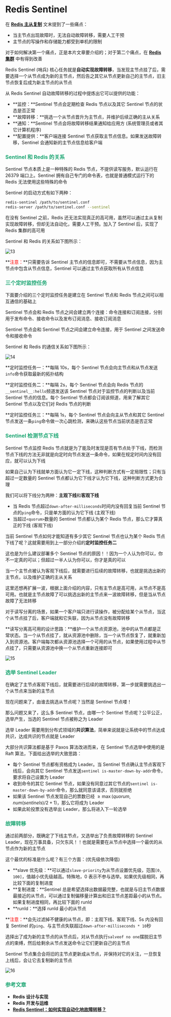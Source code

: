 # Redis Sentinel

在 **[Redis 主从复制](./Redis主从复制.html#主从复制的痛点)** 文末提到了一些痛点：

- 当主节点出现故障时，无法自动故障转移，需要人工干预
- 主节点的写操作和存储能力都受到单机的限制

对于如何解决第一个痛点，正是本片文章要介绍的；对于第二个痛点，在 **[Redis 集群](./Redis-Cluster.html)** 中有得到改善

Redis Sentinel (哨兵) 核心任务就是**自动实现故障转移**，当发现主节点挂了后，需要选择一个从节点成为新的主节点，然后告之其它从节点更新自己的主节点，旧主节点恢复后成为新主节点的从节点

从 Redis Sentinel 自动故障转移的过程中提炼出它可以提供的功能：

- **监控：**Sentinel 节点会定期检查 Redis 节点以及其它 Sentinel 节点的状态是否正常
- **故障转移：**挑选一个从节点晋升为主节点，并维护后续正确的主从关系
- **通知：**Sentinel 节点会将故障转移结果通知给应用方 (系统管理员或者其它计算机程序)
- **配置提供：**客户端连接 Sentinel 节点获取主节点信息。如果发送故障转移，Sentinel 会通知新的主节点信息给客户端

### <font color='#1FA774'>Sentinel 和 Redis 的关系</font>

Sentinel 节点本质上是一种特殊的 Redis 节点，不提供读写服务，默认运行在 26379 端口上。Sentinel 拥有自己专门的命令表，也就是普通模式运行下的 Redis 无法使用这些特殊的命令

Sentinel 的启动方式有如下两种：

```bash
redis-sentinel /path/to/sentinel.conf
redis-server /path/to/sentinel.conf --sentinel
```

在没有 Sentinel 之前，Redis 还无法实现真正的高可用，虽然可以通过主从复制实现故障转移，但却无法自动化，需要人工干预。加入了 Sentinel 后，实现了 Redis 集群的高可用

Sentinel 和 Redis 的关系如下图所示：

![13](https://cdn.jsdelivr.net/gh/LFool/new-image-hosting@master/20230420/0321411681932101n0qL2L13.svg)

**<font color='red'>注意：</font>**只需要告诉 Sentinel 主节点的信息即可，不需要从节点信息，因为主节点中包含从节点信息，Sentinel 可以通过主节点获取所有从节点信息

### <font color='#1FA774'>三个定时监控任务</font>

下面要介绍的三个定时监控任务是建立在 Sentinel 节点和 Redis 节点之间可以相互通信的基础上

Sentinel 节点会和 Redis 节点之间会建立两个连接：命令连接和订阅连接，分别用于发布命令、接收命令以及发布订阅消息、接收订阅消息

Sentinel 节点会和 Sentinel 节点之间会建立命令连接，用于 Sentinel 之间发送命令和接收命令

Sentinel 和 Redis 的通信关系如下图所示：

![14](https://cdn.jsdelivr.net/gh/LFool/new-image-hosting@master/20230420/0115311681924531vMftwb14.svg)

**定时监控任务一：**每隔 10s，每个 Sentinel 节点会向主节点和从节点发送`info`命令获取最新的拓扑结构

**定时监控任务二：**每隔 2s，每个 Sentinel 节点会向 Redis 节点的`__sentinel__:hello`频道发送该 Sentinel 节点对于监控节点的判断以及当前 Sentinel 节点的信息。每个 Sentinel 节点都会订阅该频道，用来了解其它 Sentinel 节点以及它们对 Redis 节点的判断

**定时监控任务三：**每隔 1s，每个 Sentinel 节点会向主从节点和其它 Sentinel 节点发送一条`ping`命令做一次心跳检测，来确认这些节点当前状态是否正常

### <font color='#1FA774'>Sentinel 检测节点下线</font>

Sentinel 节点监控 Redis 节点就是为了能及时发现是否有节点处于下线，而检测节点下线的方法无非就是向定时向节点发送一条命令，如果在规定时间内没有回应，就可以认为下线

如果自己认为下线就单方面认为它一定下线，这种判断方式有一定局限性；只有当超过一定数量的 Sentinel 节点都认为它下线才认为它下线，这种判断方式更为合理

我们可以将下线分为两种：**主观下线**和**客观下线**

- 当 Redis 节点超过`down-after-milliseconds`时间内没有回复当前 Sentinel 节点的`ping`命令，只是单方面的认为它下线 (主观下线)
- 当超过`<quorum>`数量的 Sentinel 节点都认为某个 Redis 节点，那么它才算真正的下线 (客观下线)

当前 Sentinel 节点如何才能知道有多少其它 Sentinel 节点也认为某个 Redis 节点下线了呢？这就需要用到上一部分介绍的**定时监控任务二**

这也是为什么建议部署多个 Sentinel 节点的原因！！因为一个人认为你可以，你不一定真的可以；但超过一半人认为你可以，你才是真的可以

当一个主节点被认为客观下线后，就需要进行后续的故障转移，也就是挑选出新的主节点，以及维护正确的主从关系

这里还想再扩展一波，根据上面介绍的内容，只有主节点是高可用，从节点不是高可用。也就是主节点故障了可以挑选出新的主节点来一波故障转移，但是当从节点故障了无法转移

对于读写分离的场景，如果一个客户端只进行读操作，被分配给某个从节点，当这个从节点挂了后，客户端就和它失联，因为从节点没有故障转移

**读写分离高可用的设计思路：**维护一个从节点资源池，池中的从节点都是正常状态。当一个从节点挂了，就从资源池中删除，当一个从节点恢复了，就重新加入到资源池。客户端每次都从资源池选择一个可用的从节点，如果使用过程中从节点挂了，只需要从资源池中换一个从节点重新连接即可

![15](https://cdn.jsdelivr.net/gh/LFool/new-image-hosting@master/20230420/0217151681928235QMQcNm15.svg)

### <font color='#1FA774'>选举 Sentinel Leader</font>

在确定了主节点客观下线后，就需要进行后续的故障转移，第一步就需要挑选出一个从节点来当新的主节点

现在问题来了，由谁去挑选从节点呢？当然是 Sentinel 节点喽！

那么问题又来了，这么多 Sentinel 节点，由哪一个 Sentinel 节点呢？公平公正，选举产生，当选的 Sentinel 节点被称之为 Leader

选举 Leader 需要用到分布式领域的**共识算法**，简单来说就是让系统中的节点达成共识，达成共识的节点就是 Leader

大部分共识算法都是基于 Paxos 算法改进而来，在 Sentinel 节点选举中使用的是 Raft 算法，下面给出选举的大致思路：

- 每个 Sentinel 节点都有资格成为 Leader。当 Sentinel 节点确认主节点客观下线后，会向其它 Sentinel 节点发送`sentinel is-master-down-by-addr`命令，要求将自己设置为 Leader
- 收到命令的其它 Sentinel 节点，如果没有同意过其它节点的`sentinel is-master-down-by-addr`命令，那么就同意该请求，否则就拒绝
- 如果该 Sentinel 节点发现自己的票数已经 $\ge \max(quorum, num(sentinels) / 2 + 1)$，那么它将成为 Leader
- 如果此轮投票没有选举出 Leader，那么将进入下一轮选举

### <font color='#1FA774'>故障转移</font>

通过前两部分，既确定了下线主节点，又选举出了负责故障转移的 Sentinel Leader，现在万事具备，只欠东风！！也就是需要在从节点中选择一个最优的从节点作为新的主节点

这个最优的标准是什么呢？有三个方面：(优先级依次降低)

- **slave 优先级：**可以通过`slave-priority`为从节点设置优先级，范围`[0, 100]`，值越小优先级越高。特殊地，0 表示不参与选举。如果优先级相同，再比较下面的复制进度
- **复制进度：**Sentinel 总是希望选择出数据最完整，也就是与旧主节点数据最接近的从节点，可以通过复制偏移量计算出和旧主节点差距最小的从节点。如果复制进度相同，再比较下面的 runId
- **runId：**选择 runId 最小的从节点

**<font color='red'>注意：</font>**会先过滤掉不健康的从节点，即：主观下线、客观下线、5s 内没有回复 Sentinel 的`ping`、与主节点失联超过`down-after-milliseconds * 10`秒

选择出了成为新的主节点的从节点后，对从节点执行`salveof no one`摆脱旧主节点的束缚，然后给剩余从节点发送命令让它们更新自己的主节点

Sentinel 节点集合会将旧的主节点更新成从节点，并保持对它的关注，一旦恢复上线后，会让它去复制新的主节点

![16](https://cdn.jsdelivr.net/gh/LFool/new-image-hosting@master/20230420/0306491681931209NbF9y116.svg)

### <font color='#1FA774'>参考文章</font>

- **Redis 设计与实现**
- **Redis 开发与运维**
- **[Redis Sentinel：如何实现自动化地故障转移？](https://www.yuque.com/snailclimb/mf2z3k/ft4h1g)**